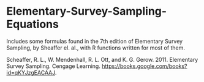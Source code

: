 # Elementary-Survey-Sampling-Equations

Includes some formulas found in the 7th edition of Elementary Survey Sampling, by Sheaffer el. al., with R functions written for most of them.

Scheaffer, R. L., W. Mendenhall, R. L. Ott, and K. G. Gerow. 2011. Elementary Survey Sampling. Cengage Learning. https://books.google.com/books?id=qKYJzgEACAAJ.
